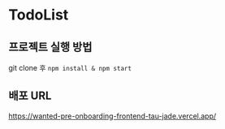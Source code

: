 # TodoList

## 프로젝트 실행 방법

git clone 후 `npm install & npm start`

## 배포 URL

<a href="https://wanted-pre-onboarding-frontend-tau-jade.vercel.app/">https://wanted-pre-onboarding-frontend-tau-jade.vercel.app/</a>
